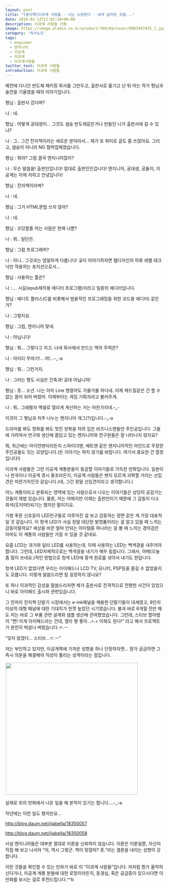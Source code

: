 ```yaml
---
layout: post
title: "[종이책]이과계 사람들 - 나는 소망한다 - 내게 금지된 것을..."
date: 2016-02-12T21:02:18+00:00
description: 이과계 사람들 서평
image: https://image.aladin.co.kr/product/709/69/cover/8993497435_1.jpg
category: '독서노트'
tags:
  - engineer
  - 엔지니어
  - 이공계
  - 이과계
  - 이과계사람들
twitter_text: 이과계 사람들  
introduction: 이과계 사람들
---
```


예전에 다니던 반도체 패키징 회사를 그만두고, 출판사로 옮기고 난 뒤 아는 작가 형님과 술잔을 기울였을 때의 이야기입니다.

형님 : 출판사 갔다며?
  
나 : 네.
  
형님 : 어떻게 공대생이&#8230; 그것도 샘숭 반도체같은거나 만들던 니가 출판사에 갈 수 있냐?
  
나 : 그.. 그건 전자책이라는 새로운 분야라서&#8230; 제가 또 취미로 글도 좀 쓰잖아요. 그리고, 샘숭이 아니라 NG 협력업체였습니다.
  
형님 : 뭐야? 그럼 결국 엔지니어잖아?
  
나 : 무슨 말씀을! 출판인입니다! 절대로 출판인인겁니다! 엔지니어, 공대생, 공돌이, 이공계는 이제 저하고 안녕입니다!
  
형님 : 전자책이라며?
  
나 : 네.
  
형님 : 그거 HTML문법 쓰지 않아?
  
나 : 네.
  
형님 : 코딩할줄 아는 사람은 현재 너뿐?
  
나 : 뭐.. 일단은.
  
형님 : 그럼 프로그래머?
  
나 : 아니.. 그것과는 엄밀하게 다릅니다! 궂이 이야기하자면 웹디자인의 하류 레벨 테크닉만 적용하는 포지션으로서&#8230;
  
형님 : 사용하는 툴은?
  
나 :&#8230;. 시길(epub제작용 에디터 프로그램)이라고 일종의 에디터입니다.
  
형님 : 에디트 플러스(C를 비롯해서 범용적인 프로그래밍을 위한 코드용 에디터) 같은거?
  
나 : 그렇지요.
  
형님 : 그럼, 엔지니어 맞네.
  
나 : 아닙니다!
  
형님 : 뭐&#8230; 그렇다고 치고. 너네 회사에서 만드는 책의 주력은?
  
나 : 아이티 무따기!&#8230; 어!&#8230;-_-a
  
형님 : 뭐&#8230; 그런거지.

나 : 그러는 형도 사실은 건축과! 공대 아닙니까!
  
형님 : 훗&#8230; 소년. 나는 이미 Line 명령어도 가물가물 하다네. 이제 캐드질같은 건 할 수 없는 몸이 되어 버렸어. 이제부터는 게임 기획자라고 불러주게.
  
나 : 뭐.. 그래봤자 엑셀로 열라게 계산하는 거는 마찬가지네.-_-

이것이 그 형님과 자주 나누는 엔지니어 개그(?)입니다.-_-a

드라마를 봐도 영화를 봐도 멋진 양복을 차려 입은 비즈니스맨들만 주인공입니다. 그들에 가려져서 연구와 생산에 몸담고 있는 엔지니어와 연구원들은 잘 나타나지 않지요?
  
뭐, 최근에는 아이언맨이라든지 스파이더맨, 배트맨 같은 엔지니어적인 마인드로 무장한 주인공들도 잇는 모양입니다.(돈 이야기는 하지 않기를 바랍니다. 여기서 중요한 건 열정입니다!)

이과계 사람들은 그런 이공계 계통분들이 동감할 이야기들로 가득찬 만화입니다. 일본이나 한국이나 이공계 경시 풍조라든지, 이공계 사람들은 왠지 모르게 괴팍할 거라는 선입견은 마찬가지인것 같습니다.(네, 그건 정말 선입견이라고 생각합니다.)

어느 계통이라고 분류되는 영역에 있는 사람으로서 나오는 이야기들은 상당히 공감가는 것들이 제법 있습니다. 물론, 저는 야매지만 이제는 출판인이기 때문에 그 감동이 다소 희석(웃지마!)되기는 했지만 말이지요.

가령 푸른 신호등이 LED전구들로 이루어진 걸 보고 감동하는 장면 같은 게 가장 대표적일 것 같습니다. 이 청색 LED가 사실 정말 대단한 발명품이라는 걸 알고 있을 때 느끼는 감동이랄까요? 세상을 바꾼 얼마 안되는 아이템중 하나라는 걸 볼 때 느끼는 경의감은 아마도 이 계통의 사람들만 가질 수 있을 것 같네요.

요즘 LCD는 과거와 달리 LED를 사용하는데, 이때 사용하는 LED는 백색광을 내주어야 합니다. 그런데, LED자체적으로는 백색광을 내기가 매우 힘듭니다. 그래서, 야메(오늘 좀 많이 쓰네요.)적인 방법으로 청색 LED에 황색 원료를 섞어서 내기도 한답니다.

청색 LED가 없었다면 우리는 아이패드나 LCD TV, 모니터, PSP등을 즐길 수 없었을지도 모릅니다. 이렇게 말씀드리면 참 굉장하지 않나요?

또 하나 이과적인 감성을 말씀드리자면 제가 출판사로 전격적으로 전향한 사건이 있었으니 바로 아이패드 출시와 관련있습니다.

그 전까지 전자책 단말기 시장에서는 e-ink패널을 채용한 단말기들이 대세였고, 9인치 이상의 대형 패널에 대한 기대치가 한껏 높았던 시기였습니다. 불과 바로 6개월 전만 해도 저는 바로 그 부품 관련 설계와 샘플 생산에 관여했었습니다. 그런데, 스티브 할아범이 &#8220;짠! 이게 아이패드라는 건데, 열라 짱 좋아&#8230;>.< 이북도 된다!&#8221; 라고 해서 프로젝트가 완전히 박살나 버렸습니다.ㅜ.ㅡ

&#8220;잊지 않겠다&#8230; 스티브&#8230;ㅜ.ㅡ&#8221;

저는 부인하고 있지만, 이공계쪽에 가까운 성향을 하나 인정하자면&#8230; 뭔가 궁금하면 그 즉시 의문을 해결해야 직성이 풀리는 성격이라는 점입니다.

<img id="A_196E92314CFF9561373ABE" class="tx-daum-image" src="http://cfile209.uf.daum.net/image/196E92314CFF9561373ABE" alt="" width="420" border="0" hspace="1" vspace="1" />

실제로 위의 만화에서 나온 일을 해 본적이 있기는 합니다&#8230;.-_-a

작년에는 이런 일도 했지만요&#8230;

<http://blog.daum.net/jijabella/18350057>
  
<http://blog.daum.net/jijabella/18350058>

사실 엔지니어들은 대부분 절대로 이론을 신뢰하지 않습니다. 이론은 이론일뿐, 자신이 직접 해 보고 나서야 &#8220;아, 역시 그렇군. 책이 맞잖아? 훗.&#8221;라는 결론을 내리는 성향이 강합니다.

이런 것들을 확인할 수 있는 만화가 바로 이 &#8220;이과계 사람들&#8221;입니다. 저처럼 뭔가 울컥하신다거나, 이공계 계통 분들에 대한 로망이라든지, 동경심, 혹은 궁금증이 있으시다면 이 만화를 보시는 걸로 추천드립니다.^^b
